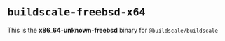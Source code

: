 # `buildscale-freebsd-x64`

This is the **x86_64-unknown-freebsd** binary for `@buildscale/buildscale`
